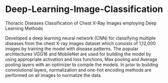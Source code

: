 # Deep-Learning-Image-Classification
Thoracic Diseases Classification of Chest X-Ray Images employing Deep Learning Methods

Developed a deep learning neural network (CNN) for classifying multiple diseases from the chest X-ray images dataset which consists of 1,12,000 images by training the model with disease patterns. The popular architectures VGG16 and MobileNet are used for building the model by using appropriate activation and loss functions, Max pooling and Average pooling layers with an optimizer to compile the models. In prior to building convolutional layers, normalization and one-hot encoding methods are performed on all images to normalize the data.
